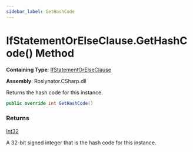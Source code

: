 ```yaml
---
sidebar_label: GetHashCode
---
```


# IfStatementOrElseClause\.GetHashCode\(\) Method

**Containing Type**: [IfStatementOrElseClause](../index.md)

**Assembly**: Roslynator\.CSharp\.dll

  
Returns the hash code for this instance\.

```csharp
public override int GetHashCode()
```

### Returns

[Int32](https://docs.microsoft.com/en-us/dotnet/api/system.int32)

A 32\-bit signed integer that is the hash code for this instance\.
